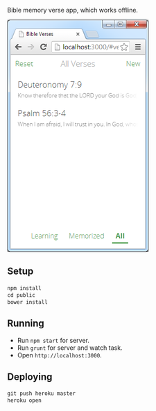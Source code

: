 Bible memory verse app, which works offline.

![Screenshot](screenshot.png)

## Setup

```
npm install
cd public
bower install
```

## Running

- Run `npm start` for server.
- Run `grunt` for server and watch task.
- Open `http://localhost:3000`.

## Deploying

```
git push heroku master
heroku open
```